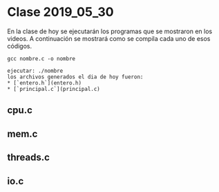# Clase 2019_05_30

En la clase de hoy se ejecutarán los programas que se mostraron en los videos. A continuación se mostrará como se compila cada uno de esos códigos.

```
gcc nombre.c -o nombre

ejecutar: ./nombre
los archivos generados el dia de hoy fueron:
* [`entero.h`](entero.h)
* [`principal.c`](principal.c)
```


## cpu.c

## mem.c

## threads.c

## io.c


